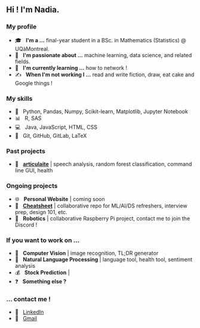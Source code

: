 <h2> Hi ! I'm Nadia.</h2>

<h3> My profile </h3>

- 🎓 &nbsp; <b>I'm a ...</b> final-year student in a BSc. in Mathematics (Statistics) @ UQàMontreal.
- 💼 &nbsp; <b>I'm passionate about ...</b> machine learning, data science, and related fields.
- 🌱 &nbsp; <b>I'm currently learning ...</b> how to network !
- ✍️ &nbsp; <b>When I'm not working I ...</b> read and write fiction, draw, eat cake and Google things !

<h3> My skills </h3>

- :snake: &nbsp; Python, Pandas, Numpy, Scikit-learn, Matplotlib, Jupyter Notebook
- :bar_chart: &nbsp; R, SAS
- :computer: &nbsp; Java, JavaScript, HTML, CSS
- :wrench: &nbsp; Git, GitHub, GitLab, LaTeX

<h3> Past projects </h3>

- :blue_book: &nbsp; <b><a href="https://github.com/cpappas18/articulaite">articulaite</a></b> | speech analysis, random forest classification, command line GUI, health

<h3> Ongoing projects </h3>

- :globe_with_meridians: &nbsp; <b>Personal Website</b> | coming soon
- :notebook: &nbsp; <b><a href="https://github.com/nadiaenh/cheatsheet">Cheatsheet</a></b> | collaborative repo for ML/AI/DS refreshers, interview prep, design 101, etc. 
- :robot: &nbsp; <b>Robotics</b> | collaborative Raspberry Pi project, contact me to join the Discord !

<h3> If you want to work on ... </h3>
 
- :eyes: &nbsp; <b>Computer Vision</b> | image recognition, TL;DR generator
- :lips: &nbsp; <b>Natural Language Processing</b> | language tool, health tool, sentiment analysis 
- :moneybag: &nbsp; <b>Stock Prediction</b> | 
- :question: &nbsp; <b>Something else ?</b> 

<h3> ... contact me ! </h3>

- :necktie: &nbsp; <a href="https://www.linkedin.com/in/nadia-enhaili/">LinkedIn</a>
- :email: &nbsp; <a href="mailto:nadia.enhaili@gmail.com">Gmail</a>

